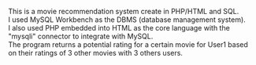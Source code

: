 This is a movie recommendation system create in PHP/HTML and SQL. <br>
I used MySQL Workbench as the DBMS (database management system). <br>
I also used PHP embedded into HTML as the core language with the "mysqli" connector to integrate with MySQL. <br>
The program returns a potential rating for a certain movie for User1 based on their ratings of 3 other movies with 3 others users. <br>
